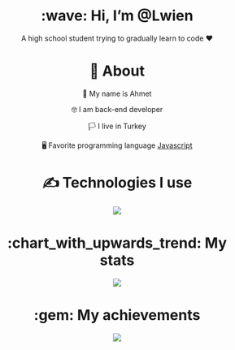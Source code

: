 <div align="center">
<h1> :wave: Hi, I’m @Lwien </h1>
<p> A high school student trying to gradually learn to code ❤ </p>
  
<h1> 💎 About </h1>
  <p> 🎈 My name is Ahmet </p>
  <p> 🤓 I am back-end developer </p>
  <p> 🏳️ I live in Turkey </p>
  <p> 🖥️ Favorite programming language <a href="https://tr.wikipedia.org/wiki/JavaScript"> Javascript </a> </p>


<h1> ✍ Technologies I use </h1>
<img src="https://skillicons.dev/icons?i=js,ts,cs,react,nodejs,mongodb,html,css,vscode,atom,discord&theme=dark" />

<h1> :chart_with_upwards_trend: My stats </h1>
<img src="https://github-readme-stats.vercel.app/api?username=Lwien0&show_icons=true&theme=dark" />

<h1> :gem: My achievements </h1>
<img src="https://github-profile-trophy.vercel.app/?username=Lwien0&theme=onedark" />
